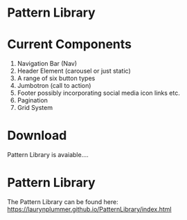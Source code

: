 # Pattern Library

# Current Components 

1. Navigation Bar (Nav)
2. Header Element (carousel or just static)
3. A range of six button types
4. Jumbotron (call to action)
5. Footer possibly incorporating social media icon links etc.
6. Pagination
7. Grid System


# Download
Pattern Library is avaiable.... 

# Pattern Library
The Pattern Library can be found here:
https://laurynplummer.github.io/PatternLibrary/index.html
